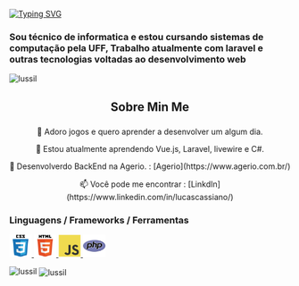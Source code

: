 [![Typing SVG](https://readme-typing-svg.demolab.com?font=Fira+Code&pause=1000&width=435&lines=Ol%C3%A1+%F0%9F%91%8B;Eu+me+chamo+Lucas+Cassiano)](https://git.io/typing-svg)
<h3 >Sou técnico de informatica e estou cursando sistemas de computação pela UFF, Trabalho atualmente com laravel e outras tecnologias voltadas ao desenvolvimento web </h3>


<p align="left"> <img src="https://komarev.com/ghpvc/?username=lussil&label=Profile%20views&color=0e75b6&style=flat" alt="lussil" /> </p>

###

<h2 align="center">Sobre Min Me</h2>

###

<p align="center">
🤖 Adoro jogos e quero aprender a desenvolver um algum dia.
</p>
<p align="center">
🌱 Estou atualmente aprendendo Vue.js, Laravel, livewire e C#.
</p>
<p align="center">
💼 Desenvolverdo BackEnd na Agerio. : [Agerio](https://www.agerio.com.br/) 
</p>
<p align="center">
📫 Você pode me encontrar : [LinkdIn](https://www.linkedin.com/in/lucascassiano/) 
</p>

<h3 align="left">Linguagens / Frameworks / Ferramentas</h3>
<p align="left"> <a href="https://www.w3schools.com/css/" target="_blank"> <img src="https://raw.githubusercontent.com/devicons/devicon/master/icons/css3/css3-original-wordmark.svg" alt="css3" width="40" height="40"/> </a> <a href="https://www.w3.org/html/" target="_blank"> <img src="https://raw.githubusercontent.com/devicons/devicon/master/icons/html5/html5-original-wordmark.svg" alt="html5" width="40" height="40"/> </a> <a href="https://developer.mozilla.org/en-US/docs/Web/JavaScript" target="_blank"> <img src="https://raw.githubusercontent.com/devicons/devicon/master/icons/javascript/javascript-original.svg" alt="javascript" width="40" height="40"/> </a> <a href="https://www.php.net" target="_blank"> <img src="https://raw.githubusercontent.com/devicons/devicon/master/icons/php/php-original.svg" alt="php" width="40" height="40"/> </a> </p>



<p><img align="left" src="https://github-readme-stats.vercel.app/api/top-langs?username=lussil&show_icons=true&locale=en&layout=compact" alt="lussil" /></p> 

<p>&nbsp;<img align="center" src="https://github-readme-stats.vercel.app/api?username=lussil&show_icons=true&locale=en" alt="lussil" /></p>

